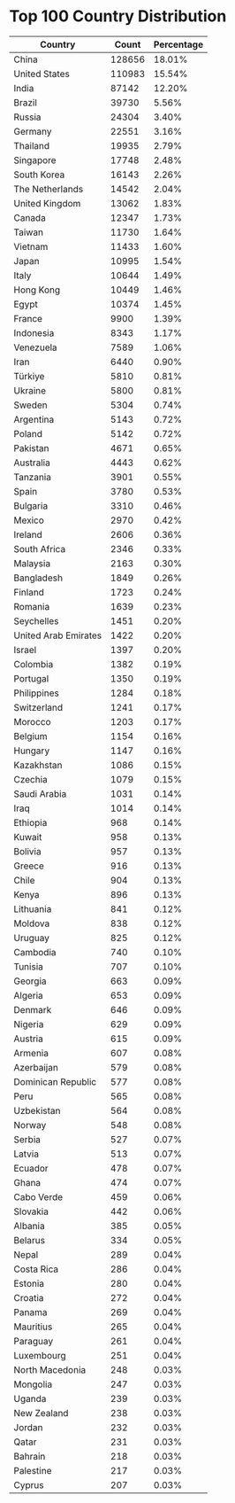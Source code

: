 # Top 100 Country Distribution
| Country | Count | Percentage |
|----|----|----|
| China | 128656 | 18.01% |
| United States | 110983 | 15.54% |
| India | 87142 | 12.20% |
| Brazil | 39730 | 5.56% |
| Russia | 24304 | 3.40% |
| Germany | 22551 | 3.16% |
| Thailand | 19935 | 2.79% |
| Singapore | 17748 | 2.48% |
| South Korea | 16143 | 2.26% |
| The Netherlands | 14542 | 2.04% |
| United Kingdom | 13062 | 1.83% |
| Canada | 12347 | 1.73% |
| Taiwan | 11730 | 1.64% |
| Vietnam | 11433 | 1.60% |
| Japan | 10995 | 1.54% |
| Italy | 10644 | 1.49% |
| Hong Kong | 10449 | 1.46% |
| Egypt | 10374 | 1.45% |
| France | 9900 | 1.39% |
| Indonesia | 8343 | 1.17% |
| Venezuela | 7589 | 1.06% |
| Iran | 6440 | 0.90% |
| Türkiye | 5810 | 0.81% |
| Ukraine | 5800 | 0.81% |
| Sweden | 5304 | 0.74% |
| Argentina | 5143 | 0.72% |
| Poland | 5142 | 0.72% |
| Pakistan | 4671 | 0.65% |
| Australia | 4443 | 0.62% |
| Tanzania | 3901 | 0.55% |
| Spain | 3780 | 0.53% |
| Bulgaria | 3310 | 0.46% |
| Mexico | 2970 | 0.42% |
| Ireland | 2606 | 0.36% |
| South Africa | 2346 | 0.33% |
| Malaysia | 2163 | 0.30% |
| Bangladesh | 1849 | 0.26% |
| Finland | 1723 | 0.24% |
| Romania | 1639 | 0.23% |
| Seychelles | 1451 | 0.20% |
| United Arab Emirates | 1422 | 0.20% |
| Israel | 1397 | 0.20% |
| Colombia | 1382 | 0.19% |
| Portugal | 1350 | 0.19% |
| Philippines | 1284 | 0.18% |
| Switzerland | 1241 | 0.17% |
| Morocco | 1203 | 0.17% |
| Belgium | 1154 | 0.16% |
| Hungary | 1147 | 0.16% |
| Kazakhstan | 1086 | 0.15% |
| Czechia | 1079 | 0.15% |
| Saudi Arabia | 1031 | 0.14% |
| Iraq | 1014 | 0.14% |
| Ethiopia | 968 | 0.14% |
| Kuwait | 958 | 0.13% |
| Bolivia | 957 | 0.13% |
| Greece | 916 | 0.13% |
| Chile | 904 | 0.13% |
| Kenya | 896 | 0.13% |
| Lithuania | 841 | 0.12% |
| Moldova | 838 | 0.12% |
| Uruguay | 825 | 0.12% |
| Cambodia | 740 | 0.10% |
| Tunisia | 707 | 0.10% |
| Georgia | 663 | 0.09% |
| Algeria | 653 | 0.09% |
| Denmark | 646 | 0.09% |
| Nigeria | 629 | 0.09% |
| Austria | 615 | 0.09% |
| Armenia | 607 | 0.08% |
| Azerbaijan | 579 | 0.08% |
| Dominican Republic | 577 | 0.08% |
| Peru | 565 | 0.08% |
| Uzbekistan | 564 | 0.08% |
| Norway | 548 | 0.08% |
| Serbia | 527 | 0.07% |
| Latvia | 513 | 0.07% |
| Ecuador | 478 | 0.07% |
| Ghana | 474 | 0.07% |
| Cabo Verde | 459 | 0.06% |
| Slovakia | 442 | 0.06% |
| Albania | 385 | 0.05% |
| Belarus | 334 | 0.05% |
| Nepal | 289 | 0.04% |
| Costa Rica | 286 | 0.04% |
| Estonia | 280 | 0.04% |
| Croatia | 272 | 0.04% |
| Panama | 269 | 0.04% |
| Mauritius | 265 | 0.04% |
| Paraguay | 261 | 0.04% |
| Luxembourg | 251 | 0.04% |
| North Macedonia | 248 | 0.03% |
| Mongolia | 247 | 0.03% |
| Uganda | 239 | 0.03% |
| New Zealand | 238 | 0.03% |
| Jordan | 232 | 0.03% |
| Qatar | 231 | 0.03% |
| Bahrain | 218 | 0.03% |
| Palestine | 217 | 0.03% |
| Cyprus | 207 | 0.03% |

